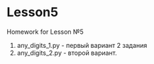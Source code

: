 # Lesson5
Homework for Lesson №5
1. any_digits_1.py - первый вариант 2 задания
2. any_digits_2.py - второй вариант.
